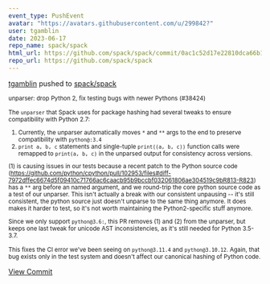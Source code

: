 ```yaml
---
event_type: PushEvent
avatar: "https://avatars.githubusercontent.com/u/299842?"
user: tgamblin
date: 2023-06-17
repo_name: spack/spack
html_url: https://github.com/spack/spack/commit/0ac1c52d17e22810dca66b1c7b1de3ae055e48f1
repo_url: https://github.com/spack/spack
---
```


<a href='https://github.com/tgamblin' target='_blank'>tgamblin</a> pushed to <a href='https://github.com/spack/spack' target='_blank'>spack/spack</a>

<small>unparser: drop Python 2, fix testing bugs with newer Pythons (#38424)

The `unparser` that Spack uses for package hashing had several tweaks to ensure compatibility
with Python 2.7:
1. Currently, the unparser automatically moves `*` and `**` args to the end to preserve
   compatibility with `python@:3.4`
2. `print a, b, c` statements and single-tuple `print((a, b, c))` function calls were
   remapped to `print(a, b, c)` in the unparsed output for consistency across versions.

(1) is causing issues in our tests because a recent patch to the Python source code  
(https://github.com/python/cpython/pull/102953/files#diff-7972dffec6674d5f09410c71766ac6caacb95b9bccbf032061806ae304519c9bR813-R823) 
has a `**` arg before an named argument, and we round-trip the core python source code
as a test of our unparser.  This isn't actually a break with our consistent unpausing -- it's still
consistent, the python source just doesn't unparse to the same thing anymore. It does makes
it harder to test, so it's not worth maintaining the Python2-specific stuff anymore.

Since we only support `python@3.6:`, this PR removes (1) and (2) from the unparser, but keeps
one last tweak for unicode AST inconsistencies, as it's still needed for Python 3.5-3.7.

This fixes the CI error we've been seeing on `python@3.11.4` and `python@3.10.12`. Again, that
bug exists only in the test system and doesn't affect our canonical hashing of Python code.</small>

<a href='https://github.com/spack/spack/commit/0ac1c52d17e22810dca66b1c7b1de3ae055e48f1' target='_blank'>View Commit</a>